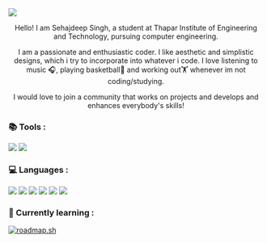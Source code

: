 <img src="https://github.com/GH3DORA/GH3DORA/assets/147273921/bb3a3520-e25a-49a6-8046-dc8ed99b4d23">

<p align="center">
Hello! I am Sehajdeep Singh, a student at Thapar Institute of Engineering and Technology, pursuing computer engineering.</p>

<p align="center">I am a passionate and enthusiastic coder. I like aesthetic and simplistic designs, which i try to incorporate into whatever i code.
I love listening to music 🎧, playing basketball🏀 and working out🏋 whenever im not coding/studying.</p>

<p align="center">I would love to join a community that works on projects and develops and enhances everybody's skills!</p>

<h3> 📚 Tools :</h3>
<img src="https://img.shields.io/badge/Visual_Studio_Code-0078D4?style=for-the-badge&logo=visual%20studio%20code&logoColor=white"></img>
<img src="https://img.shields.io/badge/Notepad++-90E59A.svg?style=for-the-badge&logo=notepad%2B%2B&logoColor=black"></img>
<h3> 💻 Languages :</h3>
<img src="https://img.shields.io/badge/Python-14354C?style=for-the-badge&logo=python&logoColor=white"></img>
<img src="https://img.shields.io/badge/C-00599C?style=for-the-badge&logo=c&logoColor=white"></img>
<img src="https://img.shields.io/badge/MySQL-00000F?style=for-the-badge&logo=mysql&logoColor=white"></img>
<img src="https://img.shields.io/badge/HTML5-E34F26?style=for-the-badge&logo=html5&logoColor=white"></img>
<img src="https://img.shields.io/badge/CSS3-1572B6?style=for-the-badge&logo=css3&logoColor=white"></img>
<img src="https://img.shields.io/badge/JavaScript-323330?style=for-the-badge&logo=javascript&logoColor=F7DF1E"></img>
<h3> 🔎 Currently learning :</h3>
<a href="https://roadmap.sh"><img src="https://roadmap.sh/card/tall/6672696adf3918909e29a73f?variant=dark&roadmaps=datastructures-and-algorithms" alt="roadmap.sh"/></a>
